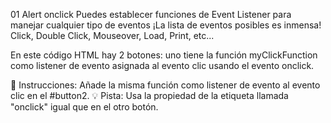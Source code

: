 01 Alert onclick
Puedes establecer funciones de Event Listener para manejar cualquier tipo de eventos ¡La lista de eventos posibles es inmensa! Click, Double Click, Mouseover, Load, Print, etc...

En este código HTML hay 2 botones: uno tiene la función myClickFunction como listener de evento asignada al evento clic usando el evento onclick.

📝 Instrucciones:
Añade la misma función como listener de evento al evento clic en el #button2.
💡 Pista:
Usa la propiedad de la etiqueta llamada "onclick" igual que en el otro botón.